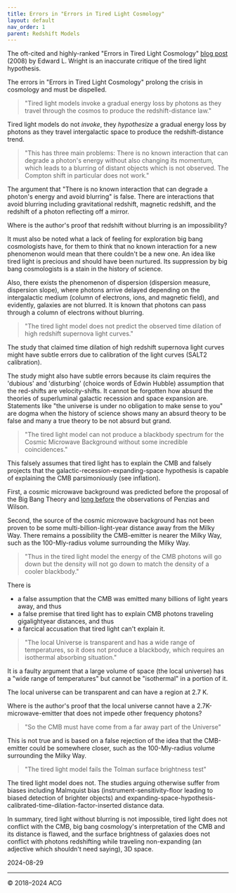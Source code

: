 ```yaml
---
title: Errors in "Errors in Tired Light Cosmology"
layout: default
nav_order: 1
parent: Redshift Models
---
```


The oft-cited and highly-ranked "Errors in Tired Light Cosmology" [blog post](https://www.astro.ucla.edu/~wright/tiredlit.htm) (2008) by Edward L. Wright is an inaccurate critique of the tired light hypothesis.

The errors in "Errors in Tired Light Cosmology" prolong the crisis in cosmology and must be dispelled.

> "Tired light models invoke a gradual energy loss by photons as they travel through the cosmos to produce the redshift-distance law."

Tired light models do not *invoke*, they *hypothesize* a gradual energy loss by photons as they travel intergalactic space to produce the redshift-distance trend.

> "This has three main problems: There is no known interaction that can degrade a photon's energy without also changing its momentum, which leads to a blurring of distant objects which is not observed. The Compton shift in particular does not work."

The argument that "There is no known interaction that can degrade a photon's energy and avoid blurring" is false. There are interactions that avoid blurring including gravitational redshift, magnetic redshift, and the redshift of a photon reflecting off a mirror.

Where is the author's proof that redshift without blurring is an impossibility?

It must also be noted what a lack of feeling for exploration big bang cosmologists have, for them to think that no known interaction for a new phenomenon would mean that there couldn't be a new one. An idea like tired light is precious and should have been nurtured. Its suppression by big bang cosmologists is a stain in the history of science.

Also, there exists the phenomenon of dispersion (dispersion measure, dispersion slope), where photons arrive delayed depending on the intergalactic medium (column of electrons, ions, and magnetic field), and evidently, galaxies are not blurred. It is known that photons can pass through a column of electrons without blurring.

> "The tired light model does not predict the observed time dilation of high redshift supernova light curves."

The study that claimed time dilation of high redshift supernova light curves might have subtle errors due to calibration of the light curves (SALT2 calibration).

The study might also have subtle errors because its claim requires the 'dubious' and 'disturbing' (choice words of Edwin Hubble) assumption that the red-shifts are velocity-shifts. It cannot be forgotten how absurd the theories of superluminal galactic recession and space expansion are. Statements like "the universe is under no obligation to make sense to you" are dogma when the history of science shows many an absurd theory to be false and many a true theory to be not absurd but grand.

> "The tired light model can not produce a blackbody spectrum for the Cosmic Microwave Background without some incredible coincidences."

This falsely assumes that tired light has to explain the CMB and falsely projects that the galactic-recession-expanding-space hypothesis is capable of explaining the CMB parsimoniously (see inflation).

First, a cosmic microwave background was predicted before the proposal of the Big Bang Theory and [long before](https://www.ifi.unicamp.br/~assis/Apeiron-V2-p79-84(1995).pdf) the observations of Penzias and Wilson.

Second, the source of the cosmic microwave background has not been proven to be some multi-billion-light-year distance away from the Milky Way. There remains a possibility the CMB-emitter is nearer the Milky Way, such as the 100-Mly-radius volume surrounding the Milky Way.

> "Thus in the tired light model the energy of the CMB photons will go down but the density will not go down to match the density of a cooler blackbody."

There is 
- a false assumption that the CMB was emitted many billions of light years away, and thus 
- a false premise that tired light has to explain CMB photons traveling gigalightyear distances, and thus 
- a farcical accusation that tired light can't explain it.

> "The local Universe is transparent and has a wide range of temperatures, so it does not produce a blackbody, which requires an isothermal absorbing situation."

It is a faulty argument that a large volume of space (the local universe) has a "wide range of temperatures" but cannot be "isothermal" in a portion of it.

The local universe can be transparent and can have a region at 2.7 K.

Where is the author's proof that the local universe cannot have a 2.7K-microwave-emitter that does not impede other frequency photons?

> "So the CMB must have come from a far away part of the Universe"

This is not true and is based on a false rejection of the idea that the CMB-emitter could be somewhere closer, such as the 100-Mly-radius volume surrounding the Milky Way.

> "The tired light model fails the Tolman surface brightness test"

The tired light model does not. The studies arguing otherwise suffer from biases including Malmquist bias (instrument-sensitivity-floor leading to biased detection of brighter objects) and expanding-space-hypothesis-calibrated-time-dilation-factor-inserted distance data.

In summary, tired light without blurring is not impossible, tired light does not conflict with the CMB, big bang cosmology's interpretation of the CMB and its distance is flawed, and the surface brightness of galaxies does not conflict with photons redshifting while traveling non-expanding (an adjective which shouldn't need saying), 3D space.

2024-08-29

---

© 2018–2024 ACG
